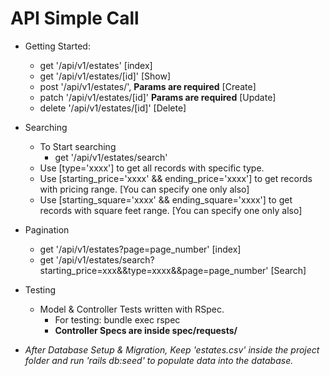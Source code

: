 # API Simple Call
- Getting Started:
    * get '/api/v1/estates'      [index]
    * get '/api/v1/estates/[id]' [Show]
    * post '/api/v1/estates/', **Params are required** [Create]
    * patch '/api/v1/estates/[id]' **Params are required** [Update]
    * delete '/api/v1/estates/[id]' [Delete]

- Searching
    * To Start searching
        - get '/api/v1/estates/search'
    * Use [type='xxxx'] to get all records with specific type.
    * Use [starting_price='xxxx' && ending_price='xxxx'] to get records with pricing range. [You can specify one only also]
    * Use [starting_square='xxxx' && ending_square='xxxx'] to get records with square feet range. [You can specify one only also]

- Pagination
    * get '/api/v1/estates?page=page_number'      [index]
    * get '/api/v1/estates/search?starting_price=xxx&&type=xxxx&&page=page_number'      [Search]

- Testing
    - Model & Controller Tests written with RSpec.
        - For testing: bundle exec rspec
        - **Controller Specs are inside spec/requests/**
- _After Database Setup & Migration, Keep 'estates.csv' inside the project folder and run 'rails db:seed' to populate data into the database._

